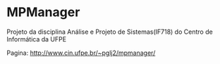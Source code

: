 # MPManager
Projeto da disciplina Análise e Projeto de Sistemas(IF718) do Centro de Informática da UFPE

Pagina:
http://www.cin.ufpe.br/~pglj2/mpmanager/